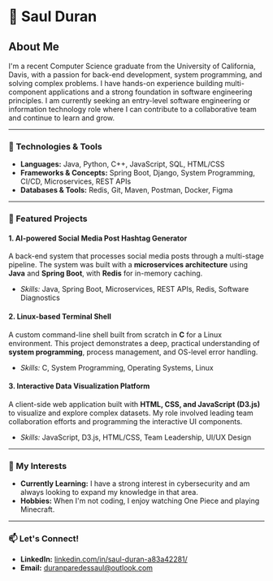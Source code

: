 # 🌹 Saul Duran 

## About Me
I'm a recent Computer Science graduate from the University of California, Davis, with a passion for back-end development, system programming, and solving complex problems. I have hands-on experience building multi-component applications and a strong foundation in software engineering principles. I am currently seeking an entry-level software engineering or information technology role where I can contribute to a collaborative team and continue to learn and grow.

---

### 🔧 Technologies & Tools

- **Languages:** Java, Python, C++, JavaScript, SQL, HTML/CSS
- **Frameworks & Concepts:** Spring Boot, Django, System Programming, CI/CD, Microservices, REST APIs
- **Databases & Tools:** Redis, Git, Maven, Postman, Docker, Figma

---

### 🚀 Featured Projects

#### 1. AI-powered Social Media Post Hashtag Generator
A back-end system that processes social media posts through a multi-stage pipeline. The system was built with a **microservices architecture** using **Java** and **Spring Boot**, with **Redis** for in-memory caching.
- *Skills:* Java, Spring Boot, Microservices, REST APIs, Redis, Software Diagnostics

#### 2. Linux-based Terminal Shell
A custom command-line shell built from scratch in **C** for a Linux environment. This project demonstrates a deep, practical understanding of **system programming**, process management, and OS-level error handling.
- *Skills:* C, System Programming, Operating Systems, Linux

#### 3. Interactive Data Visualization Platform
A client-side web application built with **HTML, CSS, and JavaScript (D3.js)** to visualize and explore complex datasets. My role involved leading team collaboration efforts and programming the interactive UI components.
- *Skills:* JavaScript, D3.js, HTML/CSS, Team Leadership, UI/UX Design

---

### 🌱 My Interests

- **Currently Learning:** I have a strong interest in cybersecurity and am always looking to expand my knowledge in that area.
- **Hobbies:** When I'm not coding, I enjoy watching One Piece and playing Minecraft.

---

### 📫 Let's Connect!

- **LinkedIn:** [linkedin.com/in/saul-duran-a83a42281/](https://www.linkedin.com/in/saul-duran-a83a42281/)
- **Email:** duranparedessaul@outlook.com
